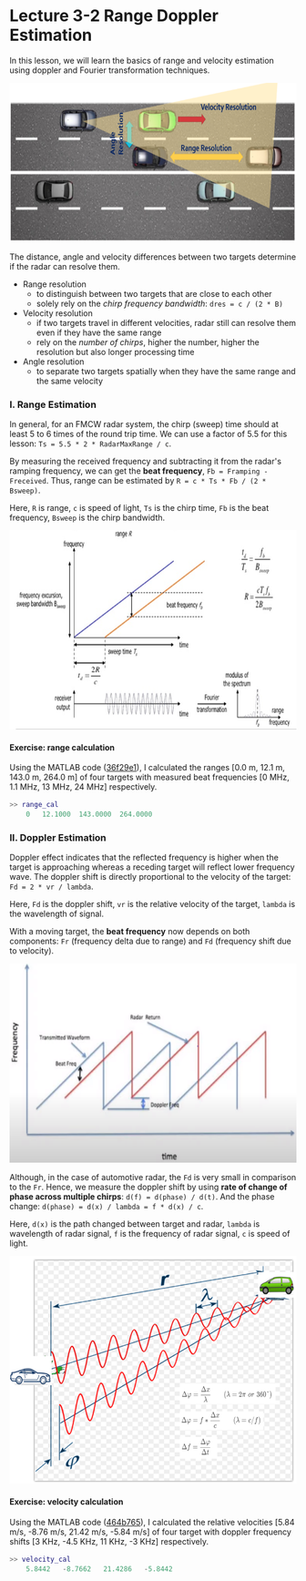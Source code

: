 # Lecture 3-2 Range Doppler Estimation

In this lesson, we will learn the basics of range and velocity estimation using doppler and Fourier transformation techniques.

<img src="media/radar-resolutions.png" width="600" height="280" />

The distance, angle and velocity differences between two targets determine if the radar can resolve them.

- Range resolution
    * to distinguish between two targets that are close to each other
    * solely rely on the *chirp frequency bandwidth*: `dres = c / (2 * B)`
- Velocity resolution
    * if two targets travel in different velocities, radar still can resolve them even if they have the same range
    * rely on the *number of chirps*, higher the number, higher the resolution but also longer processing time
- Angle resolution
    * to separate two targets spatially when they have the same range and the same velocity



### I. Range Estimation

In general, for an FMCW radar system, the chirp (sweep) time should at least 5 to 6 times of the round trip time. We can use a factor of 5.5 for this lesson: `Ts = 5.5 * 2 * RadarMaxRange / c`.

By measuring the received frequency and subtracting it from the radar's ramping frequency, we can get the **beat frequency**, `Fb = Framping - Freceived`. Thus, range can be estimated by `R = c * Ts * Fb / (2 * Bsweep)`.

Here, `R` is range, `c` is speed of light, `Ts` is the chirp time, `Fb` is the beat frequency, `Bsweep` is the chirp bandwidth.

<img src="media/range-estimation.png" width="800" height="350" />

#### Exercise: range calculation

Using the MATLAB code ([36f29e1](https://github.com/fanweng/Udacity-Sensor-Fusion-Nanodegree/commit/36f29e1b2bba07c4db245c82ca68925658e30bec)), I calculated the ranges [0.0 m, 12.1 m, 143.0 m, 264.0 m] of four targets with measured beat frequencies [0 MHz, 1.1 MHz, 13 MHz, 24 MHz] respectively.

```matlab
>> range_cal
    0   12.1000  143.0000  264.0000
```



### II. Doppler Estimation

Doppler effect indicates that the reflected frequency is higher when the target is approaching whereas a receding target will reflect lower frequency wave. The doppler shift is directly proportional to the velocity of the target: `Fd = 2 * vr / lambda`.

Here, `Fd` is the doppler shift, `vr` is the relative velocity of the target, `lambda` is the wavelength of signal.

With a moving target, the **beat frequency** now depends on both components: `Fr` (frequency delta due to range) and `Fd` (frequency shift due to velocity).

<img src="media/beat-freq-with-doppler-effect.png" width="600" height="350" />

Although, in the case of automotive radar, the `Fd` is very small in comparison to the `Fr`. Hence, we measure the doppler shift by using **rate of change of phase across multiple chirps**: `d(f) = d(phase) / d(t)`. And the phase change: `d(phase) = d(x) / lambda = f * d(x) / c`.

Here, `d(x)` is the path changed between target and radar, `lambda` is wavelength of radar signal, `f` is the frequency of radar signal, `c` is speed of light.

<img src="media/freq-shift-by-phase-change.png" width="600" height="400" />

#### Exercise: velocity calculation

Using the MATLAB code ([464b765](https://github.com/fanweng/Udacity-Sensor-Fusion-Nanodegree/commit/464b7652103bd285ccac7f8171e8d60975884075)), I calculated the relative velocities [5.84 m/s, -8.76 m/s, 21.42 m/s, -5.84 m/s] of four target with doppler frequency shifts [3 KHz, -4.5 KHz, 11 KHz, -3 KHz] respectively.

```matlab
>> velocity_cal
    5.8442   -8.7662   21.4286   -5.8442
```